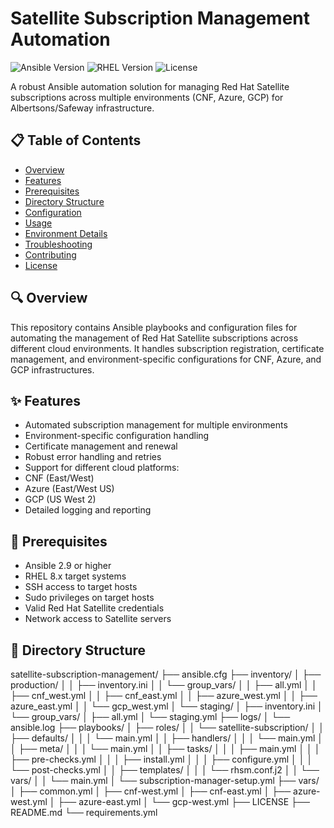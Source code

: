 # Satellite Subscription Management Automation

![Ansible Version](https://img.shields.io/badge/Ansible-2.9+-green.svg)
![RHEL Version](https://img.shields.io/badge/RHEL-8-red.svg)
![License](https://img.shields.io/badge/License-MIT-blue.svg)

A robust Ansible automation solution for managing Red Hat Satellite subscriptions across multiple environments (CNF, Azure, GCP) for Albertsons/Safeway infrastructure.

## 📋 Table of Contents

- [Overview](#overview)
- [Features](#features)
- [Prerequisites](#prerequisites)
- [Directory Structure](#directory-structure)
- [Configuration](#configuration)
- [Usage](#usage)
- [Environment Details](#environment-details)
- [Troubleshooting](#troubleshooting)
- [Contributing](#contributing)
- [License](#license)

## 🔍 Overview

This repository contains Ansible playbooks and configuration files for automating the management of Red Hat Satellite subscriptions across different cloud environments. It handles subscription registration, certificate management, and environment-specific configurations for CNF, Azure, and GCP infrastructures.

## ✨ Features

- Automated subscription management for multiple environments
- Environment-specific configuration handling
- Certificate management and renewal
- Robust error handling and retries
- Support for different cloud platforms:
 - CNF (East/West)
 - Azure (East/West US)
 - GCP (US West 2)
- Detailed logging and reporting

## 📝 Prerequisites

- Ansible 2.9 or higher
- RHEL 8.x target systems
- SSH access to target hosts
- Sudo privileges on target hosts
- Valid Red Hat Satellite credentials
- Network access to Satellite servers

## 📁 Directory Structure

satellite-subscription-management/
├── ansible.cfg
├── inventory/
│   ├── production/
│   │   ├── inventory.ini
│   │   └── group_vars/
│   │       ├── all.yml
│   │       ├── cnf_west.yml
│   │       ├── cnf_east.yml
│   │       ├── azure_west.yml
│   │       ├── azure_east.yml
│   │       └── gcp_west.yml
│   └── staging/
│       ├── inventory.ini
│       └── group_vars/
│           ├── all.yml
│           └── staging.yml
├── logs/
│   └── ansible.log
├── playbooks/
│   ├── roles/
│   │   └── satellite-subscription/
│   │       ├── defaults/
│   │       │   └── main.yml
│   │       ├── handlers/
│   │       │   └── main.yml
│   │       ├── meta/
│   │       │   └── main.yml
│   │       ├── tasks/
│   │       │   ├── main.yml
│   │       │   ├── pre-checks.yml
│   │       │   ├── install.yml
│   │       │   ├── configure.yml
│   │       │   └── post-checks.yml
│   │       ├── templates/
│   │       │   └── rhsm.conf.j2
│   │       └── vars/
│   │           └── main.yml
│   └── subscription-manager-setup.yml
├── vars/
│   ├── common.yml
│   ├── cnf-west.yml
│   ├── cnf-east.yml
│   ├── azure-west.yml
│   ├── azure-east.yml
│   └── gcp-west.yml
├── LICENSE
├── README.md
└── requirements.yml
